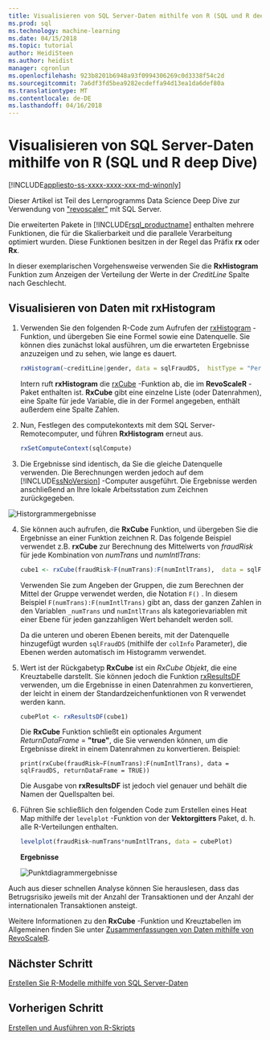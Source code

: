 ```yaml
---
title: Visualisieren von SQL Server-Daten mithilfe von R (SQL und R deep Dive) | Microsoft Docs
ms.prod: sql
ms.technology: machine-learning
ms.date: 04/15/2018
ms.topic: tutorial
author: HeidiSteen
ms.author: heidist
manager: cgronlun
ms.openlocfilehash: 923b8201b6948a93f0994306269c0d3338f54c2d
ms.sourcegitcommit: 7a6df3fd5bea9282ecdeffa94d13ea1da6def80a
ms.translationtype: MT
ms.contentlocale: de-DE
ms.lasthandoff: 04/16/2018
---
```

#  <a name="visualize-sql-server-data-using-r-sql-and-r-deep-dive"></a>Visualisieren von SQL Server-Daten mithilfe von R (SQL und R deep Dive)
[!INCLUDE[appliesto-ss-xxxx-xxxx-xxx-md-winonly](../../includes/appliesto-ss-xxxx-xxxx-xxx-md-winonly.md)]

Dieser Artikel ist Teil des Lernprogramms Data Science Deep Dive zur Verwendung von ["revoscaler"](https://docs.microsoft.com/machine-learning-server/r-reference/revoscaler/revoscaler) mit SQL Server.

Die erweiterten Pakete in [!INCLUDE[rsql_productname](../../includes/rsql-productname-md.md)] enthalten mehrere Funktionen, die für die Skalierbarkeit und die parallele Verarbeitung optimiert wurden. Diese Funktionen besitzen in der Regel das Präfix **rx** oder **Rx**.

In dieser exemplarischen Vorgehensweise verwenden Sie die **RxHistogram** Funktion zum Anzeigen der Verteilung der Werte in der _CreditLine_ Spalte nach Geschlecht.

## <a name="visualize-data-using-rxhistogram"></a>Visualisieren von Daten mit rxHistogram

1. Verwenden Sie den folgenden R-Code zum Aufrufen der [rxHistogram](https://docs.microsoft.com/machine-learning-server/r-reference/revoscaler/rxhistogram) -Funktion, und übergeben Sie eine Formel sowie eine Datenquelle. Sie können dies zunächst lokal ausführen, um die erwarteten Ergebnisse anzuzeigen und zu sehen, wie lange es dauert.
  
    ```R
    rxHistogram(~creditLine|gender, data = sqlFraudDS,  histType = "Percent")
    ```
 
    Intern ruft **rxHistogram** die [rxCube](https://docs.microsoft.com/machine-learning-server/r-reference/revoscaler/rxcube) -Funktion ab, die im **RevoScaleR** -Paket enthalten ist. **RxCube** gibt eine einzelne Liste (oder Datenrahmen), eine Spalte für jede Variable, die in der Formel angegeben, enthält außerdem eine Spalte Zahlen.
    
2. Nun, Festlegen des computekontexts mit dem SQL Server-Remotecomputer, und führen **RxHistogram** erneut aus.
  
    ```R
    rxSetComputeContext(sqlCompute)
    ```
 
3. Die Ergebnisse sind identisch, da Sie die gleiche Datenquelle verwenden. Die Berechnungen werden jedoch auf dem [!INCLUDE[ssNoVersion](../../includes/ssnoversion-md.md)] -Computer ausgeführt.  Die Ergebnisse werden anschließend an Ihre lokale Arbeitsstation zum Zeichnen zurückgegeben.
   
![Historgrammergebnisse](media/rsql-sue-histogramresults.jpg "histogram results")

4. Sie können auch aufrufen, die **RxCube** Funktion, und übergeben Sie die Ergebnisse an einer Funktion zeichnen R.  Das folgende Beispiel verwendet z.B. **rxCube** zur Berechnung des Mittelwerts von *fraudRisk* für jede Kombination von *numTrans* und *numIntlTrans*:
  
    ```R
    cube1 <- rxCube(fraudRisk~F(numTrans):F(numIntlTrans),  data = sqlFraudDS)
    ```
  
    Verwenden Sie zum Angeben der Gruppen, die zum Berechnen der Mittel der Gruppe verwendet werden, die Notation `F()` . In diesem Beispiel `F(numTrans):F(numIntlTrans)` gibt an, dass der ganzen Zahlen in den Variablen `_numTrans` und `numIntlTrans` als kategorievariablen mit einer Ebene für jeden ganzzahligen Wert behandelt werden soll.
  
    Da die unteren und oberen Ebenen bereits, mit der Datenquelle hinzugefügt wurden `sqlFraudDS` (mithilfe der `colInfo` Parameter), die Ebenen werden automatisch im Histogramm verwendet.
  
5. Wert ist der Rückgabetyp **RxCube** ist ein *RxCube Objekt*, die eine Kreuztabelle darstellt. Sie können jedoch die Funktion [rxResultsDF](https://docs.microsoft.com/machine-learning-server/r-reference/revoscaler/rxresultsdf) verwenden, um die Ergebnisse in einen Datenrahmen zu konvertieren, der leicht in einem der Standardzeichenfunktionen von R verwendet werden kann.
  
    ```R
    cubePlot <- rxResultsDF(cube1)
    ```
  
    Die **RxCube** Funktion schließt ein optionales Argument *ReturnDataFrame* = **"true"**, die Sie verwenden können, um die Ergebnisse direkt in einem Datenrahmen zu konvertieren. Beispiel:
    
    `print(rxCube(fraudRisk~F(numTrans):F(numIntlTrans), data = sqlFraudDS, returnDataFrame = TRUE))`
       
    Die Ausgabe von **rxResultsDF** ist jedoch viel genauer und behält die Namen der Quellspalten bei.
  
6. Führen Sie schließlich den folgenden Code zum Erstellen eines Heat Map mithilfe der `levelplot` -Funktion von der **Vektorgitters** Paket, d. h. alle R-Verteilungen enthalten.
  
    ```R
    levelplot(fraudRisk~numTrans*numIntlTrans, data = cubePlot)
    ```
  
    **Ergebnisse**
  
    ![Punktdiagrammergebnisse](media/rsql-sue-scatterplotresults.jpg "scatterplot results")
  
Auch aus dieser schnellen Analyse können Sie herauslesen, dass das Betrugsrisiko jeweils mit der Anzahl der Transaktionen und der Anzahl der internationalen Transaktionen ansteigt.

Weitere Informationen zu den **RxCube** -Funktion und Kreuztabellen im Allgemeinen finden Sie unter [Zusammenfassungen von Daten mithilfe von RevoScaleR](https://docs.microsoft.com/machine-learning-server/r/how-to-revoscaler-data-summaries).

## <a name="next-step"></a>Nächster Schritt

[Erstellen Sie R-Modelle mithilfe von SQL Server-Daten](../../advanced-analytics/tutorials/deepdive-create-models.md)

## <a name="previous-step"></a>Vorherigen Schritt

[Erstellen und Ausführen von R-Skripts](../../advanced-analytics/tutorials/deepdive-create-and-run-r-scripts.md)
